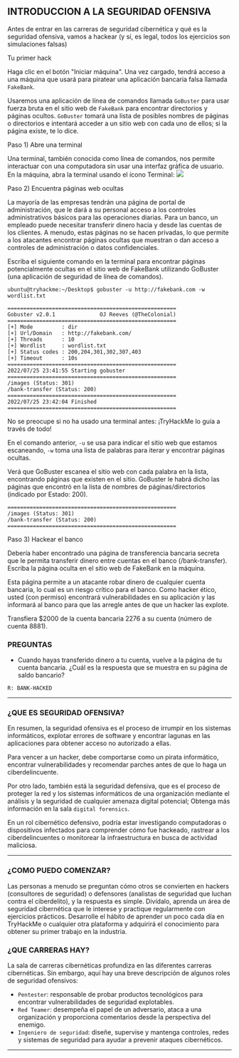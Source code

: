 ## INTRODUCCION A LA SEGURIDAD OFENSIVA

Antes de entrar en las carreras de seguridad cibernética y qué es la seguridad ofensiva, vamos a hackear (y sí, es legal, todos los ejercicios son simulaciones falsas)

Tu primer hack

Haga clic en el botón "Iniciar máquina". Una vez cargado, tendrá acceso a una máquina que usará para piratear una aplicación bancaria falsa llamada `FakeBank`.

Usaremos una aplicación de línea de comandos llamada `GoBuster` para usar fuerza bruta en el sitio web de `FakeBank` para encontrar directorios y páginas ocultos. `GoBuster` tomará una lista de posibles nombres de páginas o directorios e intentará acceder a un sitio web con cada uno de ellos; si la página existe, te lo dice.

Paso 1) Abre una terminal

Una terminal, también conocida como línea de comandos, nos permite interactuar con una computadora sin usar una interfaz gráfica de usuario. En la máquina, abra la terminal usando el ícono Terminal: ![](https://tryhackme-images.s3.amazonaws.com/user-uploads/5bec5dfd73790a7d06282266/room-content/443d573c553e59e4897aa99d2e77b679.png)


Paso 2) Encuentra páginas web ocultas

La mayoría de las empresas tendrán una página de portal de administración, que le dará a su personal acceso a los controles administrativos básicos para las operaciones diarias. Para un banco, un empleado puede necesitar transferir dinero hacia y desde las cuentas de los clientes. A menudo, estas páginas no se hacen privadas, lo que permite a los atacantes encontrar páginas ocultas que muestran o dan acceso a controles de administración o datos confidenciales.

Escriba el siguiente comando en la terminal para encontrar páginas potencialmente ocultas en el sitio web de FakeBank utilizando GoBuster (una aplicación de seguridad de línea de comandos).

~~~
ubuntu@tryhackme:~/Desktop$ gobuster -u http://fakebank.com -w wordlist.txt

=====================================================
Gobuster v2.0.1              OJ Reeves (@TheColonial)
=====================================================
[+] Mode         : dir
[+] Url/Domain   : http://fakebank.com/
[+] Threads      : 10
[+] Wordlist     : wordlist.txt
[+] Status codes : 200,204,301,302,307,403
[+] Timeout      : 10s
=====================================================
2022/07/25 23:41:55 Starting gobuster
=====================================================
/images (Status: 301)
/bank-transfer (Status: 200)
=====================================================
2022/07/25 23:42:04 Finished
=====================================================

~~~

No se preocupe si no ha usado una terminal antes: ¡TryHackMe lo guía a través de todo!

En el comando anterior, `-u` se usa para indicar el sitio web que estamos escaneando, `-w` toma una lista de palabras para iterar y encontrar páginas ocultas.

Verá que GoBuster escanea el sitio web con cada palabra en la lista, encontrando páginas que existen en el sitio. GoBuster le habrá dicho las páginas que encontró en la lista de nombres de páginas/directorios (indicado por Estado: 200).

~~~
=====================================================
/images (Status: 301)
/bank-transfer (Status: 200)
=====================================================
~~~

Paso 3) Hackear el banco

Debería haber encontrado una página de transferencia bancaria secreta que le permita transferir dinero entre cuentas en el banco (/bank-transfer). Escriba la página oculta en el sitio web de FakeBank en la máquina.

Esta página permite a un atacante robar dinero de cualquier cuenta bancaria, lo cual es un riesgo crítico para el banco. Como hacker ético, usted (con permiso) encontrará vulnerabilidades en su aplicación y las informará al banco para que las arregle antes de que un hacker las explote.

Transfiera $2000 de la cuenta bancaria 2276 a su cuenta (número de cuenta 8881).

### PREGUNTAS
+ Cuando hayas transferido dinero a tu cuenta, vuelve a la página de tu cuenta bancaria. ¿Cuál es la respuesta que se muestra en su página de saldo bancario?

`R: BANK-HACKED`
___

### ¿QUE ES SEGURIDAD OFENSIVA?

En resumen, la seguridad ofensiva es el proceso de irrumpir en los sistemas informáticos, explotar errores de software y encontrar lagunas en las aplicaciones para obtener acceso no autorizado a ellas.

Para vencer a un hacker, debe comportarse como un pirata informático, encontrar vulnerabilidades y recomendar parches antes de que lo haga un ciberdelincuente.

Por otro lado, también está la seguridad defensiva, que es el proceso de proteger la red y los sistemas informáticos de una organización mediante el análisis y la seguridad de cualquier amenaza digital potencial; Obtenga más información en la sala `digital forensics`.

En un rol cibernético defensivo, podría estar investigando computadoras o dispositivos infectados para comprender cómo fue hackeado, rastrear a los ciberdelincuentes o monitorear la infraestructura en busca de actividad maliciosa.
___

### ¿COMO PUEDO COMENZAR?

Las personas a menudo se preguntan cómo otros se convierten en hackers (consultores de seguridad) o defensores (analistas de seguridad que luchan contra el ciberdelito), y la respuesta es simple. Divídalo, aprenda un área de seguridad cibernética que le interese y practique regularmente con ejercicios prácticos. Desarrolle el hábito de aprender un poco cada día en TryHackMe o cualquier otra plataforma y adquirirá el conocimiento para obtener su primer trabajo en la industria.

### ¿QUE CARRERAS HAY?

La sala de carreras cibernéticas profundiza en las diferentes carreras cibernéticas. Sin embargo, aquí hay una breve descripción de algunos roles de seguridad ofensivos:

+ `Pentester`: responsable de probar productos tecnológicos para encontrar vulnerabilidades de seguridad explotables.
+ `Red Teamer`: desempeña el papel de un adversario, ataca a una organización y proporciona comentarios desde la perspectiva del enemigo.
+ `Ingeniero de seguridad`: diseñe, supervise y mantenga controles, redes y sistemas de seguridad para ayudar a prevenir ataques cibernéticos.
___